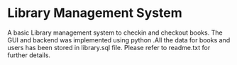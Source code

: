 # Library Management System
A basic Library management system to checkin and checkout books. The GUI and backend was implemented using python .All the data for books and users has been stored in library.sql file. Please refer to readme.txt for further details.
